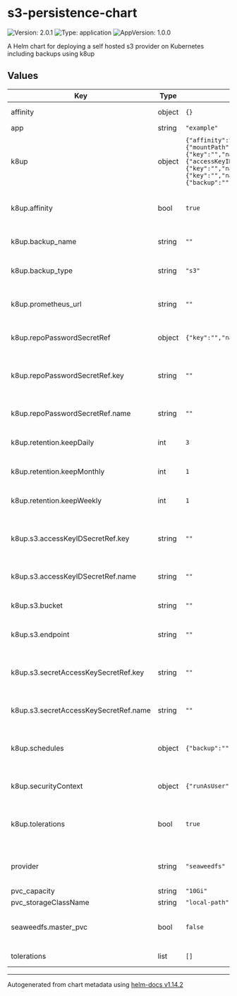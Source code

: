 # s3-persistence-chart

![Version: 2.0.1](https://img.shields.io/badge/Version-2.0.1-informational?style=flat-square) ![Type: application](https://img.shields.io/badge/Type-application-informational?style=flat-square) ![AppVersion: 1.0.0](https://img.shields.io/badge/AppVersion-1.0.0-informational?style=flat-square)

A Helm chart for deploying a self hosted s3 provider on Kubernetes including backups using k8up

## Values

| Key | Type | Default | Description |
|-----|------|---------|-------------|
| affinity | object | `{}` | tolerate affinity |
| app | string | `"example"` |  |
| k8up | object | `{"affinity":true,"backup_name":"","backup_type":"s3","local":{"mountPath":""},"prometheus_url":"","repoPasswordSecretRef":{"key":"","name":""},"retention":{"keepDaily":3,"keepMonthly":1,"keepWeekly":1},"s3":{"accessKeyIDSecretRef":{"key":"","name":"","optional":false},"bucket":"","endpoint":"","secretAccessKeySecretRef":{"key":"","name":"","optional":false}},"schedules":{"backup":"","check":"","prune":""},"securityContext":{"runAsUser":0},"tolerations":true}` | for enabling backups to a remote s3 provider or local disk backup |
| k8up.affinity | bool | `true` | add affinity to the podconfig for k8up |
| k8up.backup_name | string | `""` | name of the nightly backup |
| k8up.backup_type | string | `"s3"` | can be set to 's3' or 'local' |
| k8up.prometheus_url | string | `""` | url to push to for prometheus gateway |
| k8up.repoPasswordSecretRef | object | `{"key":"","name":""}` | secret for your restic repo |
| k8up.repoPasswordSecretRef.key | string | `""` | key in secret to use for repo password |
| k8up.repoPasswordSecretRef.name | string | `""` | name of the secret to use |
| k8up.retention.keepDaily | int | `3` | daily backups to keep |
| k8up.retention.keepMonthly | int | `1` | weekly backups to keep |
| k8up.retention.keepWeekly | int | `1` | weekly backups to keep |
| k8up.s3.accessKeyIDSecretRef.key | string | `""` | key in the secret to use for access key id |
| k8up.s3.accessKeyIDSecretRef.name | string | `""` | name of the secret to use |
| k8up.s3.bucket | string | `""` | s3 bucket to backup to |
| k8up.s3.endpoint | string | `""` | s3 endpoint to backup to |
| k8up.s3.secretAccessKeySecretRef.key | string | `""` | key in the secret to use for secret access key |
| k8up.s3.secretAccessKeySecretRef.name | string | `""` | name of the secret to use |
| k8up.schedules | object | `{"backup":"","check":"","prune":""}` | schedules for backups, checks, and prunes |
| k8up.securityContext | object | `{"runAsUser":0}` | user to run the backups as |
| k8up.tolerations | bool | `true` | add tolerations to the podconfig for k8up |
| provider | string | `"seaweedfs"` | provider must be set to minio or seaweedfs |
| pvc_capacity | string | `"10Gi"` |  |
| pvc_storageClassName | string | `"local-path"` |  |
| seaweedfs.master_pvc | bool | `false` | deploy a master data PVC for seaweedfs |
| tolerations | list | `[]` | tolerate taints |

----------------------------------------------
Autogenerated from chart metadata using [helm-docs v1.14.2](https://github.com/norwoodj/helm-docs/releases/v1.14.2)
